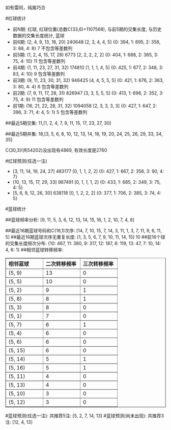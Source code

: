 <!-- 
.. title: 双色球2013108期(2013-09-15)数据分析报告
.. slug: slott-2013108-2013-09-15-report
.. date: 2013-09-16 08:00:00 UTC+08:00
.. tags: Lottery
.. link: 
.. description: 
.. type: text
-->

如有雷同，纯属巧合

<!-- TEASER_END-->

#红球统计

- 前N期: 红球, 红球位置(总数C(33,6)=1107568), 与前5期的交集长度, 与历史数据的交集长度统计, 蓝球
- 前6期: (2, 4, 9, 13, 18, 20) 240648 [2, 3, 4, 4, 5] {0: 394, 1: 695, 2: 356, 3: 88, 4: 8} 7 不包含等差数列
- 前5期: (1, 2, 4, 15, 17, 28) 6773 [2, 2, 2, 2, 2] {0: 404, 1: 688, 2: 365, 3: 75, 4: 10} 11 包含等差数列
- 前4期: (1, 11, 23, 27, 31, 32) 174810 [1, 1, 1, 4, 5] {0: 425, 1: 677, 2: 348, 3: 83, 4: 10} 9 包含等差数列
- 前3期: (9, 11, 23, 30, 31, 32) 946425 [4, 4, 5, 5, 5] {0: 421, 1: 676, 2: 363, 3: 80, 4: 4} 6 包含等差数列
- 前2期: (7, 9, 11, 17, 28, 31) 826947 [3, 3, 5, 5, 5] {0: 413, 1: 696, 2: 352, 3: 75, 4: 9} 11 包含等差数列
- 前1期: (16, 21, 22, 28, 31, 32) 1094058 [2, 3, 3, 3, 3] {0: 427, 1: 647, 2: 396, 3: 71, 4: 4, 5: 1} 5 包含等差数列

##最近5期交集:
11,[1, 2, 4, 7, 9, 11, 15, 17, 23, 27, 30]

##最近5期并集:
18,[3, 5, 6, 8, 10, 12, 13, 14, 18, 19, 20, 24, 25, 26, 29, 33, 34, 35]

C(30,3)(共54202)没出现有4869, 
有效长度是2760

#红球预测(任选一注)

- [3, 11, 14, 19, 24, 27] 483177 [0, 1, 1, 2, 2] {0: 427, 1: 667, 2: 356, 3: 90, 4: 7}
- [10, 13, 15, 17, 29, 33] 987491 [0, 1, 1, 1, 2] {0: 433, 1: 685, 2: 349, 3: 75, 4: 5}
- [5, 6, 9, 12, 26, 30] 638118 [0, 1, 2, 2, 2] {0: 377, 1: 706, 2: 385, 3: 74, 4: 5}

#蓝球统计

##蓝球频率分析:
[9, 11, 5, 3, 6, 12, 13, 14, 15, 16, 1, 2, 10, 7, 4, 8]

##最近16期蓝球号码和C(16,1)次序:
[14, 7, 10, 15, 7, 14, 3, 11, 1, 3, 7, 11, 9, 6, 11, 5]
##最近16期蓝球次序无重复长度:
[1, 3, 5, 6, 7, 9, 10, 11, 14, 15] 10
##前16个球的交集长度频次分布:
{10: 467, 11: 380, 9: 317, 12: 187, 8: 119, 13: 47, 7: 10, 14: 4, 6: 1}
##相邻蓝球转移频率:
<table border="1" class="table table-striped dataframe">
  <thead>
    <tr style="text-align: left;">
      <th style="min-width: 100px;">相邻蓝球</th>
      <th style="min-width: 100px;">二次转移频率</th>
      <th style="min-width: 100px;">三次转移频率</th>
    </tr>
  </thead>
  <tbody>
    <tr>
      <td>  (5, 9)</td>
      <td> 13</td>
      <td> 0</td>
    </tr>
    <tr>
      <td>  (5, 5)</td>
      <td> 10</td>
      <td> 0</td>
    </tr>
    <tr>
      <td>  (5, 2)</td>
      <td>  9</td>
      <td> 1</td>
    </tr>
    <tr>
      <td>  (5, 8)</td>
      <td>  8</td>
      <td> 1</td>
    </tr>
    <tr>
      <td>  (5, 3)</td>
      <td>  8</td>
      <td> 0</td>
    </tr>
    <tr>
      <td>  (5, 1)</td>
      <td>  7</td>
      <td> 0</td>
    </tr>
    <tr>
      <td>  (5, 7)</td>
      <td>  6</td>
      <td> 1</td>
    </tr>
    <tr>
      <td>  (5, 4)</td>
      <td>  6</td>
      <td> 0</td>
    </tr>
    <tr>
      <td>  (5, 6)</td>
      <td>  6</td>
      <td> 0</td>
    </tr>
    <tr>
      <td> (5, 15)</td>
      <td>  6</td>
      <td> 0</td>
    </tr>
    <tr>
      <td> (5, 14)</td>
      <td>  5</td>
      <td> 1</td>
    </tr>
    <tr>
      <td> (5, 16)</td>
      <td>  5</td>
      <td> 1</td>
    </tr>
    <tr>
      <td> (5, 11)</td>
      <td>  4</td>
      <td> 0</td>
    </tr>
    <tr>
      <td> (5, 13)</td>
      <td>  4</td>
      <td> 0</td>
    </tr>
    <tr>
      <td> (5, 10)</td>
      <td>  3</td>
      <td> 0</td>
    </tr>
    <tr>
      <td> (5, 12)</td>
      <td>  3</td>
      <td> 0</td>
    </tr>
  </tbody>
</table>
#蓝球预测(任选一注):
共推荐5注: [5, 2, 7, 14, 13]
#蓝球预测(尚未出现):
共推荐3注: [12, 4, 13]

